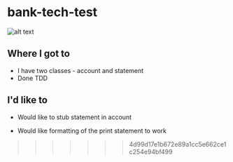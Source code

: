 # bank-tech-test

![alt text](https://travis-ci.org/tsetsova/bank-tech-test.svg?branch=master "Travis Badge")

## Where I got to

* I have two classes - account and statement
* Done TDD

## I'd like to

* Would like to stub statement in account

* Would like formatting of the print statement to work
>>>>>>> 4d99d17e1b672e89a1cc5e662ce1c254e94bf499
